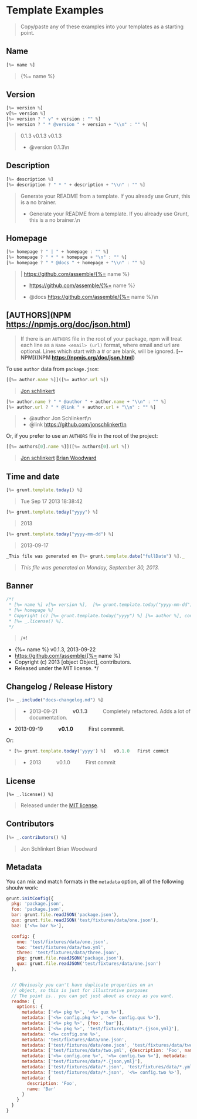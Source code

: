 # Template Examples

> Copy/paste any of these examples into your templates as a starting point.


## Name

```js
[%= name %]
```
> {%= name %}


## Version

```js
[%= version %]
v[%= version %]
[%= version ? " v" + version : "" %]
[%= version ? " * @version " + version + "\\n" : "" %]
```
> 0.1.3
> v0.1.3
> v0.1.3
> * @version 0.1.3\n

## Description

```js
[%= description %]
[%= description ? " * " + description + "\\n" : "" %]
```
> Generate your README from a template. If you already use Grunt, this is a no brainer.
> * Generate your README from a template. If you already use Grunt, this is a no brainer.\n



## Homepage

```js
[%= homepage ? " | " + homepage : "" %]
[%= homepage ? " * " + homepage + "\n" : "" %]
[%= homepage ? " * @docs " + homepage + "\\n" : "" %]
```
>  | https://github.com/assemble/{%= name %}
> * https://github.com/assemble/{%= name %}
>
>  * @docs https://github.com/assemble/{%= name %}\n



## [AUTHORS](NPM https://npmjs.org/doc/json.html)

> If there is an `AUTHORS` file in the root of your package, npm will treat each line as a `Name <email> (url)` format, where email and url are optional. Lines which start with a # or are blank, will be ignored. **[-- NPM]((NPM https://npmjs.org/doc/json.html)**

To use `author` data from `package.json`:

```js
[[%= author.name %]]([%= author.url %])
```
> [Jon schlinkert](http://github.com/jonschlinkert)

```js
[%= author.name ? " * @author " + author.name + "\\n" : "" %]
[%= author.url ? " * @link " + author.url + "\\n" : "" %]
```
>  * @author Jon Schlinkert\n
>  * @link https://github.com/jonschlinkert\n

Or, if you prefer to use an `AUTHORS` file in the root of the project:

```js
[[%= authors[0].name %]]([%= authors[0].url %])
```
> [Jon schlinkert](http://github.com/jonschlinkert)
> [Brian Woodward](http://github.com/doowb)


## Time and date

```js
[%= grunt.template.today() %]
```
> Tue Sep 17 2013 18:38:42

```js
[%= grunt.template.today("yyyy") %]
```
> 2013

```js
[%= grunt.template.today("yyyy-mm-dd") %]
```
> 2013-09-17

```js
_This file was generated on [%= grunt.template.date("fullDate") %]._
```
> _This file was generated on Monday, September 30, 2013._


## Banner

```js
/*!
 * [%= name %] v[%= version %],  [%= grunt.template.today("yyyy-mm-dd") %]
 * [%= homepage %]
 * Copyright (c) [%= grunt.template.today("yyyy") %] [%= author %], contributors.
 * [%= _.license() %].
 */
```

> /*!
 * {%= name %} v0.1.3,  2013-09-22
 * https://github.com/assemble/{%= name %}
 * Copyright (c) 2013 [object Object], contributors.
 * Released under the MIT license.
 */

## Changelog / Release History

```js
[%= _.include("docs-changelog.md") %]
```

> * 2013-09-21   **v0.1.3**   Completely refactored. Adds a lot of documentation.
 * 2013-09-19   **v0.1.0**   First commmit.


Or:

```js
 * [%= grunt.template.today('yyyy') %]   v0.1.0   First commit
```
> * 2013   v0.1.0   First commit



## License

```
[%= _.license() %]
```
> Released under the [MIT license](./LICENSE-MIT).



## Contributors

```js
[%= _.contributors() %]
```
> Jon Schlinkert
> Brian Woodward


## Metadata

You can mix and match formats in the `metadata` option, all of the following shoulw work:

```js
grunt.initConfig({
  pkg: 'package.json',
  foo: 'package.json',
  bar: grunt.file.readJSON('package.json'),
  qux: grunt.file.readJSON('test/fixtures/data/one.json'),
  baz: ['<%= bar %>'],

  config: {
    one: 'test/fixtures/data/one.json',
    two: 'test/fixtures/data/two.yml',
    three: 'test/fixtures/data/three.json',
    pkg: grunt.file.readJSON('package.json'),
    qux: grunt.file.readJSON('test/fixtures/data/one.json')
  },


  // Obviously you can't have duplicate properties on an
  // object, so this is just for illustrative purposes
  // The point is.. you can get just about as crazy as you want.
  readme: {
    options: {
      metadata: ['<%= pkg %>', '<%= qux %>'],
      metadata: ['<%= config.pkg %>', '<%= config.qux %>'],
      metadata: ['<%= pkg %>', {foo: 'bar'}],
      metadata: ['<%= pkg %>', 'test/fixtures/data/*.{json,yml}'],
      metadata: '<%= config.one %>',
      metadata: 'test/fixtures/data/one.json',
      metadata: ['test/fixtures/data/one.json', 'test/fixtures/data/two.yml'],
      metadata: ['test/fixtures/data/two.yml', {description: 'Foo', name: 'Bar'}, '<%= pkg %>', 'test/fixtures/data/*.json', {alpha: 1, beta: 2 }, {kappa: 3, gamma: 4 }, {zed: {orange: 5, apple: 6 } }, '<%= config.one %>', {name: 'New'}, {quux: '<%= qux %>'}, ['one', {pkg: '<%= config.pkg %>'}, 'three'], {arr: ['one', 'two', 'three']}],
      metadata: ['<%= config.one %>', '<%= config.two %>'], metadata: 'test/fixtures/data/*.{json,yml}',
      metadata: ['test/fixtures/data/*.{json,yml}'],
      metadata: ['test/fixtures/data/*.json', 'test/fixtures/data/*.yml'],
      metadata: ['test/fixtures/data/*.json', '<%= config.two %>'],
      metadata: {
        description: 'Foo',
        name: 'Bar'
      }
    }
  }
}
```